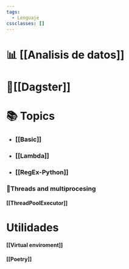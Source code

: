 ```yaml
---
tags:
  - Lenguaje
cssclasses: []
---
```

# 📊 [[Analisis de datos]]

# 🦑[[Dagster]]

# 📚 Topics

- ### [[Basic]]
- ### [[Lambda]]
- ### [[RegEx-Python]]

### 🧵Threads and multiprocesing

#### [[ThreadPoolExecutor]]

# Utilidades

#### [[Virtual enviroment]]

#### [[Poetry]]
